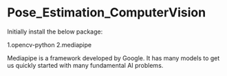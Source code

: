 # Pose_Estimation_ComputerVision

Initially install the below package:

1.opencv-python
2.mediapipe


Mediapipe is a framework developed by Google. It has many models to get us quickly started with many fundamental AI problems.
